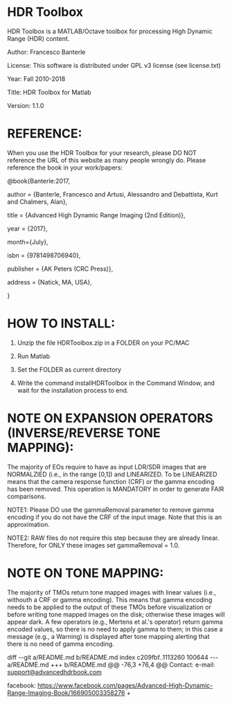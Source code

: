 HDR Toolbox
===========

HDR Toolbox is a MATLAB/Octave toolbox for processing High Dynamic Range (HDR) content.

Author: Francesco Banterle

License: This software is distributed under GPL v3 license (see license.txt)

Year: Fall 2010-2018

Title: HDR Toolbox for Matlab

Version: 1.1.0

REFERENCE:
==========
When you use the HDR Toolbox for your research, please DO NOT reference the URL of this website as many people wrongly do.
Please reference the book in your work/papers:

@book{Banterle:2017,
 
 author = {Banterle, Francesco and Artusi, Alessandro and Debattista, Kurt and Chalmers, Alan},
 
 title = {Advanced High Dynamic Range Imaging (2nd Edition)},
 
 year = {2017},
 
 month={July},
 
 isbn = {9781498706940},
 
 publisher = {AK Peters (CRC Press)},
 
 address = {Natick, MA, USA},
 
} 

HOW TO INSTALL:
===============
1) Unzip the file HDRToolbox.zip in a FOLDER on your PC/MAC

2) Run Matlab

3) Set the FOLDER as current directory

4) Write the command installHDRToolbox in the Command Window, and wait for the installation process to end.

NOTE ON EXPANSION OPERATORS (INVERSE/REVERSE TONE MAPPING):
=====================
The majority of EOs require to have as input LDR/SDR images that are NORMALZIED (i.e., in the range [0,1])
and LINEARIZED. To be LINEARIZED means that the camera response function (CRF) or the gamma encoding has been removed.
This operation is MANDATORY in order to generate FAIR comparisons.

NOTE1: Please DO use the gammaRemoval parameter to remove gamma encoding if you do not have the CRF of the input image. Note
that this is an approximation.

NOTE2: RAW files do not require this step because they are already linear. Therefore, for ONLY these
images set gammaRemoval = 1.0.

NOTE ON TONE MAPPING:
=====================
The majority of TMOs return tone mapped images with linear values (i.e., withouth a CRF or gamma encoding). 
This means that gamma encoding needs to be applied to the output of these TMOs before visualization or before 
writing tone mapped images on the disk; otherwise these images will appear dark.
A few operators (e.g., Mertens et al.'s operator) return gamma encoded values,
so there is no need to apply gamma to them; in this case a message (e.g., a Warning) is displayed
after tone mapping alerting that there is no need of gamma encoding.

diff --git a/README.md b/README.md
index c209fbf..1113260 100644
--- a/README.md
+++ b/README.md
@@ -76,3 +76,4 @@ Contact:
 e-mail: support@advancedhdrbook.com
 
 facebook: https://www.facebook.com/pages/Advanced-High-Dynamic-Range-Imaging-Book/166905003358276
+


